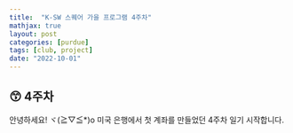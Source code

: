 ```yaml
---
title:  "K-SW 스퀘어 가을 프로그램 4주차"
mathjax: true
layout: post
categories: [purdue]
tags: [club, project]
date: "2022-10-01"
---
```


## 😙 4주차

안녕하세요! ヾ(≧▽≦*)o 미국 은행에서 첫 계좌를 만들었던 4주차 일기 시작합니다.
